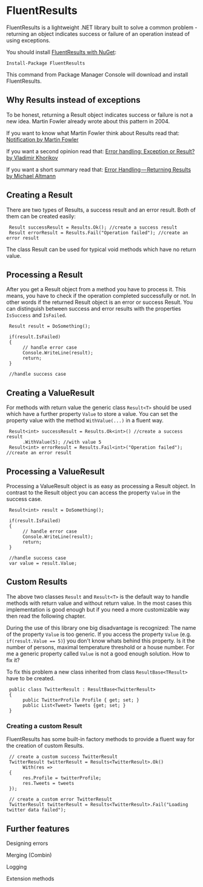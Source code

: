 # FluentResults

FluentResults is a lightweight .NET library built to solve a common problem - returning an object indicates success or failure of an operation instead of using exceptions. 

You should install [FluentResults with NuGet](https://www.nuget.org/packages/FluentResults/):

    Install-Package FluentResults

This command from Package Manager Console will download and install FluentResults.

## Why Results instead of exceptions

To be honest, returning a Result object indicates success or failure is not a new idea. Martin Fowler already wrote about this pattern  in 2004.

If you want to know what Martin Fowler think about Results read that: [Notification by Martin Fowler](https://martinfowler.com/eaaDev/Notification.html)

If you want a second opinion read that: [Error handling: Exception or Result? by Vladimir Khorikov](http://enterprisecraftsmanship.com/2017/03/13/error-handling-exception-or-result/)

If you want a short summary read that: [Error Handling — Returning Results by Michael Altmann](https://medium.com/@michael_altmann/error-handling-returning-results-2b88b5ea11e9)

## Creating a Result
There are two types of Results, a success result and an error result. Both of them can be created easily:

     Result successResult = Results.Ok(); //create a success result
     Result errorResult = Results.Fail("Operation failed"); //create an error result

The class Result can be used for typical void methods which have no return value.

## Processing a Result
After you get a Result object from a method you have to process it. This means, you have to check if the operation completed successfully or not. In other words if the returned Result object is an error or success Result. You can distinguish between success and error results with the properties `IsSuccess` and `IsFailed`.

     Result result = DoSomething();

     if(result.IsFailed)
     {
          // handle error case
          Console.WriteLine(result);
          return;
     }

     //handle success case

## Creating a ValueResult
For methods with return value the generic class `Result<T>` should be used which have a further property `Value` to store a value. You can set the property value with the method `WithValue(...)` in a fluent way.

     Result<int> successResult = Results.Ok<int>() //create a success result
          .WithValue(5); //with value 5
     Result<int> errorResult = Results.Fail<int>("Operation failed"); //create an error result

## Processing a ValueResult
Processing a ValueResult object is as easy as processing a Result object. In contrast to the Result object you can access the property `Value` in the success case.

     Result<int> result = DoSomething();

     if(result.IsFailed)
     {
          // handle error case
          Console.WriteLine(result);
          return;
     }

     //handle success case
     var value = result.Value;

## Custom Results
The above two classes `Result` and `Result<T>` is the default way to handle methods with return value and without return value. In the most cases this implementation is good enough but if you need a more customizable way then read the following chapter.

During the use of this library one big disadvantage is recognized: The name of the property `Value` is too generic. If you access the property `Value` (e.g. `if(result.Value == 5)`) you don't know whats behind this property. Is it the number of persons, maximal temperature threshold or a house number. For me a generic property called `Value` is not a good enough solution. How to fix it?

To fix this problem a new class inherited from class `ResultBase<TResult>` have to be created.

     public class TwitterResult : ResultBase<TwitterResult>
     {
          public TwitterProfile Profile { get; set; }
          public List<Tweet> Tweets {get; set; }
     }

### Creating a custom Result
FluentResults has some built-in factory methods to provide a fluent way for the creation of custom Results.

     // create a custom success TwitterResult
     TwitterResult twitterResult = Results<TwitterResult>.Ok()
          With(res =>
     {
          res.Profile = twitterProfile;
          res.Tweets = tweets
     });

     // create a custom error TwitterResult
     TwitterResult twitterResult = Results<TwitterResult>.Fail("Loading twitter data failed");

## Further features
Designing errors

Merging (Combin)

Logging

Extension methods
